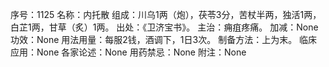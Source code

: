序号：1125
名称：内托散
组成：川乌1两（炮），茯苓3分，苦杖半两，独活1两，白芷1两，甘草（炙）1两。
出处：《卫济宝书》。
主治：痈疽疼痛。
加减：None
功效：None
用法用量：每服2钱，酒调下，1日3次。
制备方法：上为末。
临床应用：None
各家论述：None
用药禁忌：None
附注：None
